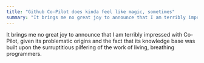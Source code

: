 ```yaml
---
title: "Github Co-Pilot does kinda feel like magic, sometimes"
summary: "It brings me no great joy to announce that I am terribly impressed with Co-Pilot, given its problematic origins and the fact that its knowledge base was built upon the surruptitious pilfering of the work of living, breathing programmers"
---
```


It brings me no great joy to announce that I am terribly impressed with Co-Pilot, given its problematic origins and the fact that its knowledge base was built upon the surruptitious pilfering of the work of living, breathing programmers.
